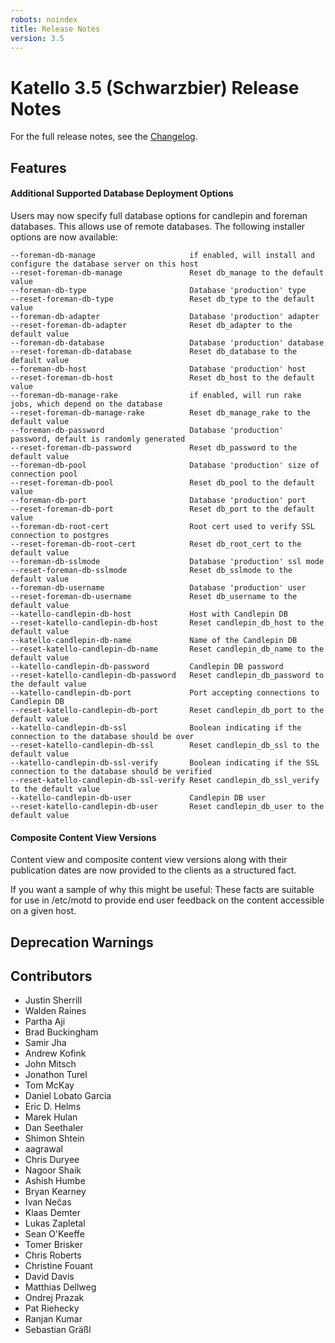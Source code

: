 ```yaml
---
robots: noindex
title: Release Notes
version: 3.5
---
```


# Katello 3.5 (Schwarzbier) Release Notes

For the full release notes, see the [Changelog](https://github.com/Katello/katello/blob/KATELLO-3.5/CHANGELOG.md).

## Features

#### Additional Supported Database Deployment Options

Users may now specify full database options for candlepin and foreman databases.
This allows use of remote databases. The following installer options are now available:

```
--foreman-db-manage                     if enabled, will install and configure the database server on this host
--reset-foreman-db-manage               Reset db_manage to the default value
--foreman-db-type                       Database 'production' type
--reset-foreman-db-type                 Reset db_type to the default value
--foreman-db-adapter                    Database 'production' adapter
--reset-foreman-db-adapter              Reset db_adapter to the default value
--foreman-db-database                   Database 'production' database
--reset-foreman-db-database             Reset db_database to the default value
--foreman-db-host                       Database 'production' host
--reset-foreman-db-host                 Reset db_host to the default value
--foreman-db-manage-rake                if enabled, will run rake jobs, which depend on the database
--reset-foreman-db-manage-rake          Reset db_manage_rake to the default value
--foreman-db-password                   Database 'production' password, default is randomly generated
--reset-foreman-db-password             Reset db_password to the default value
--foreman-db-pool                       Database 'production' size of connection pool
--reset-foreman-db-pool                 Reset db_pool to the default value
--foreman-db-port                       Database 'production' port
--reset-foreman-db-port                 Reset db_port to the default value
--foreman-db-root-cert                  Root cert used to verify SSL connection to postgres
--reset-foreman-db-root-cert            Reset db_root_cert to the default value
--foreman-db-sslmode                    Database 'production' ssl mode
--reset-foreman-db-sslmode              Reset db_sslmode to the default value
--foreman-db-username                   Database 'production' user
--reset-foreman-db-username             Reset db_username to the default value
--katello-candlepin-db-host             Host with Candlepin DB
--reset-katello-candlepin-db-host       Reset candlepin_db_host to the default value
--katello-candlepin-db-name             Name of the Candlepin DB
--reset-katello-candlepin-db-name       Reset candlepin_db_name to the default value
--katello-candlepin-db-password         Candlepin DB password
--reset-katello-candlepin-db-password   Reset candlepin_db_password to the default value
--katello-candlepin-db-port             Port accepting connections to Candlepin DB
--reset-katello-candlepin-db-port       Reset candlepin_db_port to the default value
--katello-candlepin-db-ssl              Boolean indicating if the connection to the database should be over
--reset-katello-candlepin-db-ssl        Reset candlepin_db_ssl to the default value
--katello-candlepin-db-ssl-verify       Boolean indicating if the SSL connection to the database should be verified
--reset-katello-candlepin-db-ssl-verify Reset candlepin_db_ssl_verify to the default value
--katello-candlepin-db-user             Candlepin DB user
--reset-katello-candlepin-db-user       Reset candlepin_db_user to the default value
```

#### Composite Content View Versions

Content view and composite content view versions along with their publication dates are now provided to the clients as a structured fact.

If you want a sample of why this might be useful: These facts are suitable for use in /etc/motd to provide end user feedback on the content accessible on a given host.

## Deprecation Warnings

## Contributors

 - Justin Sherrill
 - Walden Raines
 - Partha Aji
 - Brad Buckingham
 - Samir Jha
 - Andrew Kofink
 - John Mitsch
 - Jonathon Turel
 - Tom McKay
 - Daniel Lobato Garcia
 - Eric D. Helms
 - Marek Hulan
 - Dan Seethaler
 - Shimon Shtein
 - aagrawal
 - Chris Duryee
 - Nagoor Shaik
 - Ashish Humbe
 - Bryan Kearney
 - Ivan Nečas
 - Klaas Demter
 - Lukas Zapletal
 - Sean O\'Keeffe
 - Tomer Brisker
 - Chris Roberts
 - Christine Fouant
 - David Davis
 - Matthias Dellweg
 - Ondrej Prazak
 - Pat Riehecky
 - Ranjan Kumar
 - Sebastian Gräßl
